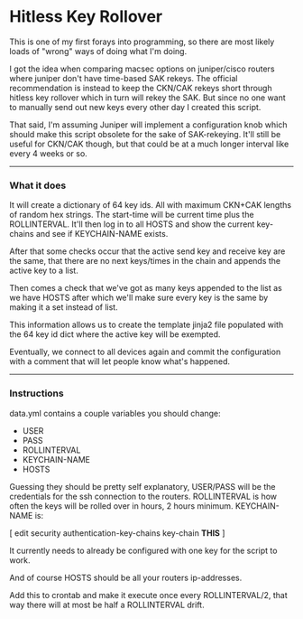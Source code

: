 # Hitless Key Rollover

This is one of my first forays into programming, so there are most likely loads of "wrong" ways of doing what I'm doing.

I got the idea when comparing macsec options on juniper/cisco routers where juniper don't have time-based SAK rekeys. The official recommendation is instead to keep the CKN/CAK rekeys short through hitless key rollover which in turn will rekey the SAK. But since no one want to manually send out new keys every other day I created this script. 

That said, I'm assuming Juniper will implement a configuration knob which should make this script obsolete for the sake of SAK-rekeying. It'll still be useful for CKN/CAK though, but that could be at a much longer interval like every 4 weeks or so. 

---

### What it does

It will create a dictionary of 64 key ids. All with maximum CKN+CAK lengths of random hex strings. The start-time will be current time plus the ROLLINTERVAL. It'll then log in to all HOSTS and show the current key-chains and see if KEYCHAIN-NAME exists.

After that some checks occur that the active send key and receive key are the same, that there are no next keys/times in the chain and appends the active key to a list.

Then comes a check that we've got as many keys appended to the list as we have HOSTS after which we'll make sure every key is the same by making it a set instead of list.

This information allows us to create the template jinja2 file populated with the 64 key id dict where the active key will be exempted.

Eventually, we connect to all devices again and commit the configuration with a comment that will let people know what's happened.

---

### Instructions

data.yml contains a couple variables you should change:

- USER
- PASS
- ROLLINTERVAL
- KEYCHAIN-NAME
- HOSTS

Guessing they should be pretty self explanatory, USER/PASS will be the credentials for the ssh connection to the routers. ROLLINTERVAL is how often the keys will be rolled over in hours, 2 hours minimum. KEYCHAIN-NAME is:

[ edit security authentication-key-chains key-chain **THIS** ]

It currently needs to already be configured with one key for the script to work.

And of course HOSTS should be all your routers ip-addresses.

Add this to crontab and make it execute once every ROLLINTERVAL/2, that way there will at most be half a ROLLINTERVAL drift.
